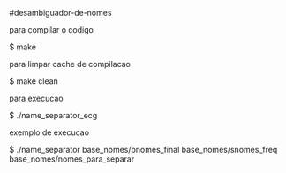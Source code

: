 #desambiguador-de-nomes

para compilar o codigo

$ make

para limpar cache de compilacao

$ make clean

para execucao

$ ./name_separator_ecg <dicinario de nomes> <dicionario de sobrenomes> <arquivo para separar>

exemplo de execucao

$ ./name_separator base_nomes/pnomes_final base_nomes/snomes_freq base_nomes/nomes_para_separar
